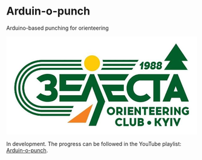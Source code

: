 # Arduin-o-punch

Arduino-based punching for orienteering

[![ZELESTAclub](doc/zelesta.jpg)](https://www.facebook.com/ZELESTAclub)

In development. The progress can be followed in the YouTube playlist:
[Arduin-o-punch](https://www.youtube.com/playlist?list=PLd7V290LAw4xda5NdMdNRS0adNVE-jHjh).
